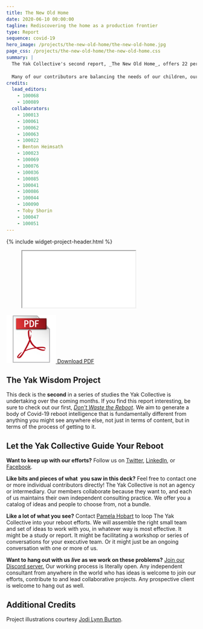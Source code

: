```yaml
---
title: The New Old Home
date: 2020-06-10 00:00:00
tagline: Rediscovering the home as a production frontier
type: Report
sequence: covid-19
hero_image: /projects/the-new-old-home/the-new-old-home.jpg
page_css: /projects/the-new-old-home/the-new-old-home.css
summary: |
  The Yak Collective's second report, _The New Old Home_, offers 22 perspectives built around Pamela Hobart's central thesis: as work returns to the home in the form of remote work opportunities (a trend now dramatically accelerated by pandemic circumstances), we can turn to historical modes of integrated living, reconsidered in light of newer technology, to guide our attempts at co-located life and work. 

  Many of our contributors are balancing the needs of our children, our parents and grandparents, our partners, and ourselves as we adapt to this _unprecedented_ situation. We offer our ideas freely in the hope that they might help us to design a better future for our homes and families.
credits:
  lead_editors:
    - 100068
    - 100089
  collaborators:
    - 100013
    - 100061
    - 100062
    - 100063
    - 100022
    - Benton Heimsath
    - 100023
    - 100069
    - 100076
    - 100036
    - 100085
    - 100041
    - 100086
    - 100044
    - 100090
    - Toby Shorin
    - 100047
    - 100051
---
```

{% include widget-project-header.html %}

<div class="center-box pdf-slideshow-wrapper">
	<div class="box-interior"><div>
		<figure class="ma0">
			<div class="pdf-slideshow relative">
				<iframe src="the-new-old-home/the-new-old-home-2020-10-28.pdf#view=fitH" class="w-100 h-100 absolute top-0 left-0 bn"></iframe>
			</div>
		</figure>
		<figcaption class="yak-content">
			<p><a href="the-new-old-home/the-new-old-home-2020-10-28.pdf"><img class="h1" src="../img/pdf.png" alt="Download PDF"> Download PDF</a></p>
		</figcaption>
	</div></div>
</div>

## The Yak Wisdom Project

This deck is the **second** in a series of studies the Yak Collective is undertaking over the coming months. If you find this report interesting, be sure to check out our first, [_Don't Waste the Reboot_](/projects/dont-waste-the-reboot.html). We aim to generate a body of Covid-19 reboot intelligence that is fundamentally different from anything you might see anywhere else, not just in terms of content, but in terms of the process of getting to it.

## Let the Yak Collective Guide Your Reboot

**Want to keep up with our efforts?** Follow us on [Twitter](https://twitter.com/yak_collective), [LinkedIn](https://www.linkedin.com/company/yak-collective/), or [Facebook](https://www.facebook.com/The-Yak-Collective-115005446854705).

**Like bits and pieces of what you saw in this deck?** Feel free to contact one or more individual contributors directly! The Yak Collective is not an agency or intermediary. Our members collaborate because they want to, and each of us maintains their own independent consulting practice. We offer you a catalog of ideas and people to choose from, not a bundle.

**Like a lot of what you see?** Contact [Pamela Hobart](/members/100068.html) to loop The Yak Collective into your reboot efforts. We will assemble the right small team and set of ideas to work with you, in whatever way is most effective. It might be a study or report. It might be facilitating a workshop or series of conversations for your executive team. Or it might just be an ongoing conversation with one or more of us.

**Want to hang out with us _live_ as we work on these problems?** [Join our Discord server.](/join.html) Our working process is literally open. Any independent consultant from anywhere in the world who has ideas is welcome to join our efforts, contribute to and lead collaborative projects. Any prospective client is welcome to hang out as well.

## Additional Credits

Project illustrations courtesy [Jodi Lynn Burton](http://jodilynndoodles.com/).

